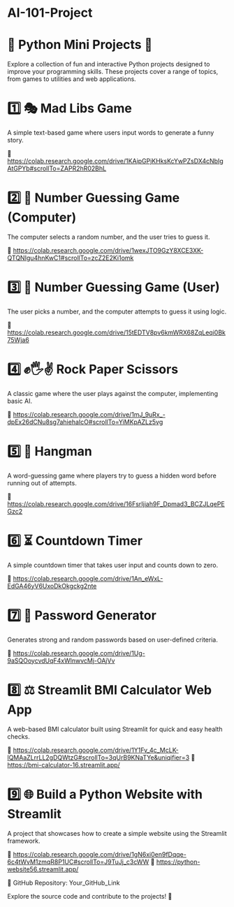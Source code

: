 # AI-101-Project


# 🐍 Python Mini Projects 🚀

Explore a collection of fun and interactive Python projects designed to improve your programming skills. These projects cover a range of topics, from games to utilities and web applications.

# 1️⃣ 🎭 Mad Libs Game

A simple text-based game where users input words to generate a funny story.

🔗 https://colab.research.google.com/drive/1KAipGPjKHksKcYwPZsDX4cNbIgAtGPYb#scrollTo=ZAPR2hR02BhL

# 2️⃣ 🎯 Number Guessing Game (Computer)

The computer selects a random number, and the user tries to guess it.

🔗 https://colab.research.google.com/drive/1wexJTO9GzY8XCE3XK-QTQNIgu4hnKwC1#scrollTo=zcZ2E2Ki1omk

# 3️⃣ 🤖 Number Guessing Game (User)

The user picks a number, and the computer attempts to guess it using logic.

🔗 https://colab.research.google.com/drive/15tEDTV8pv6kmWRX68ZqLeqi0Bk75Wja6

# 4️⃣ ✊🖐✌ Rock Paper Scissors

A classic game where the user plays against the computer, implementing basic AI.

🔗 https://colab.research.google.com/drive/1mJ_9uRx_-dpEx26dCNu8sg7ahiehaIcO#scrollTo=YiMKpAZLz5vg

# 5️⃣ 🔡 Hangman

A word-guessing game where players try to guess a hidden word before running out of attempts.

🔗 https://colab.research.google.com/drive/16FsrIjiah9F_Dpmad3_BCZJLqePEGzc2

# 6️⃣ ⏳ Countdown Timer

A simple countdown timer that takes user input and counts down to zero.

🔗 https://colab.research.google.com/drive/1An_eWxL-EdGA46yV6UxoDkOkgckg2nte

# 7️⃣ 🔑 Password Generator

Generates strong and random passwords based on user-defined criteria.

🔗 https://colab.research.google.com/drive/1Ug-9aSQOoycvdUqF4xWlnwvcMj-OAjVv

# 8️⃣ ⚖️ Streamlit BMI Calculator Web App

A web-based BMI calculator built using Streamlit for quick and easy health checks.

🔗 https://colab.research.google.com/drive/1Y1Fv_4c_McLK-lQMAaZLrrLL2gDQWtzG#scrollTo=3qUrB9KNaTYe&uniqifier=3
🔗 https://bmi-calculator-16.streamlit.app/

# 9️⃣ 🌐 Build a Python Website with Streamlit

A project that showcases how to create a simple website using the Streamlit framework.

🔗 https://colab.research.google.com/drive/1gN6xi0en9fDqqe-6c4tWvM1zmqR8P1UC#scrollTo=J9TuJj_c3cWW
🔗 https://python-website56.streamlit.app/

📌 GitHub Repository: Your_GitHub_Link

Explore the source code and contribute to the projects! 🚀

